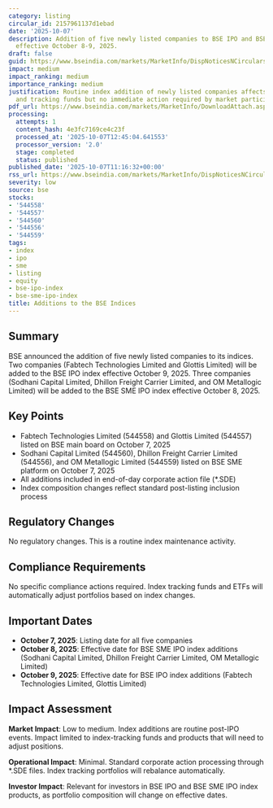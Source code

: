 ```yaml
---
category: listing
circular_id: 2157961137d1ebad
date: '2025-10-07'
description: Addition of five newly listed companies to BSE IPO and BSE SME IPO indices
  effective October 8-9, 2025.
draft: false
guid: https://www.bseindia.com/markets/MarketInfo/DispNoticesNCirculars.aspx?Noticeid={6F02EB5E-505C-4DA4-BFD3-C8C95AB00F46}&noticeno=20251007-24&dt=10/07/2025&icount=24&totcount=34&flag=0
impact: medium
impact_ranking: medium
importance_ranking: medium
justification: Routine index addition of newly listed companies affects index composition
  and tracking funds but no immediate action required by market participants
pdf_url: https://www.bseindia.com/markets/MarketInfo/DownloadAttach.aspx?id=20251007-24&attachedId=
processing:
  attempts: 1
  content_hash: 4e3fc7169ce4c23f
  processed_at: '2025-10-07T12:45:04.641553'
  processor_version: '2.0'
  stage: completed
  status: published
published_date: '2025-10-07T11:16:32+00:00'
rss_url: https://www.bseindia.com/markets/MarketInfo/DispNoticesNCirculars.aspx?Noticeid={6F02EB5E-505C-4DA4-BFD3-C8C95AB00F46}&noticeno=20251007-24&dt=10/07/2025&icount=24&totcount=34&flag=0
severity: low
source: bse
stocks:
- '544558'
- '544557'
- '544560'
- '544556'
- '544559'
tags:
- index
- ipo
- sme
- listing
- equity
- bse-ipo-index
- bse-sme-ipo-index
title: Additions to the BSE Indices
---
```


## Summary

BSE announced the addition of five newly listed companies to its indices. Two companies (Fabtech Technologies Limited and Glottis Limited) will be added to the BSE IPO index effective October 9, 2025. Three companies (Sodhani Capital Limited, Dhillon Freight Carrier Limited, and OM Metallogic Limited) will be added to the BSE SME IPO index effective October 8, 2025.

## Key Points

- Fabtech Technologies Limited (544558) and Glottis Limited (544557) listed on BSE main board on October 7, 2025
- Sodhani Capital Limited (544560), Dhillon Freight Carrier Limited (544556), and OM Metallogic Limited (544559) listed on BSE SME platform on October 7, 2025
- All additions included in end-of-day corporate action file (*.SDE)
- Index composition changes reflect standard post-listing inclusion process

## Regulatory Changes

No regulatory changes. This is a routine index maintenance activity.

## Compliance Requirements

No specific compliance actions required. Index tracking funds and ETFs will automatically adjust portfolios based on index changes.

## Important Dates

- **October 7, 2025**: Listing date for all five companies
- **October 8, 2025**: Effective date for BSE SME IPO index additions (Sodhani Capital Limited, Dhillon Freight Carrier Limited, OM Metallogic Limited)
- **October 9, 2025**: Effective date for BSE IPO index additions (Fabtech Technologies Limited, Glottis Limited)

## Impact Assessment

**Market Impact**: Low to medium. Index additions are routine post-IPO events. Impact limited to index-tracking funds and products that will need to adjust positions.

**Operational Impact**: Minimal. Standard corporate action processing through *.SDE files. Index tracking portfolios will rebalance automatically.

**Investor Impact**: Relevant for investors in BSE IPO and BSE SME IPO index products, as portfolio composition will change on effective dates.